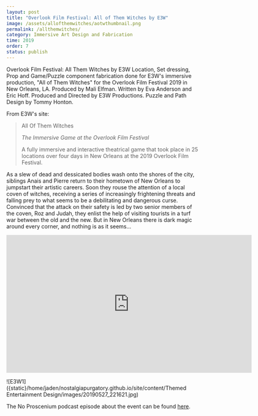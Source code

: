 ```yaml
---
layout: post
title: "Overlook Film Festival: All of Them Witches by E3W"
image: /assets/allofthemwitches/aotwthumbnail.png
permalink: /allthemwitches/
category: Immersive Art Design and Fabrication
time: 2019
order: 7
status: publish
---
```


Overlook Film Festival: All Them Witches by E3W
Location, Set dressing, Prop and Game/Puzzle component fabrication done for E3W's immersive production, "All of Them Witches" for the Overlook Film Festival 2019 in New Orleans, LA. 
Produced by Mali Elfman. Written by Eva Anderson and Eric Hoff. Produced and Directed by E3W Productions. Puzzle and Path Design by Tommy Honton. 

From E3W's site:
> All Of Them Witches
> 
> *The Immersive Game at the Overlook Film Festival*
> 
> A fully immersive and interactive theatrical game that took place in 25 locations over four days in New Orleans at the 2019 Overlook Film Festival.

As a slew of dead and dessicated bodies wash onto the shores of the city, siblings Anais and Pierre return to their hometown of New Orleans to jumpstart their artistic careers. Soon they rouse the attention of a local coven of witches, receiving a series of increasingly frightening threats and falling prey to what seems to be a debilitating and dangerous curse. Convinced that the attack on their safety is led by two senior members of the coven, Roz and Judah, they enlist the help of visiting tourists in a turf war between the old and the new. But in New Orleans there is dark magic around every corner, and nothing is as it seems...

<iframe src="https://player.vimeo.com/video/340339414?h=25e1413d2e" width="640" height="360" frameborder="0" allow="autoplay; fullscreen; picture-in-picture" allowfullscreen></iframe>

![E3W1]({static}/home/jaden/nostalgiapurgatory.github.io/site/content/Themed Entertainment Design/images/20190527_221621.jpg)

The No Proscenium podcast episode about the event can be found [here](https://noproscenium.com/nopro-podcast-episode-201-overlooking-all-of-them-witches-w-cara-and-noah-1ca9e676a7b3).
